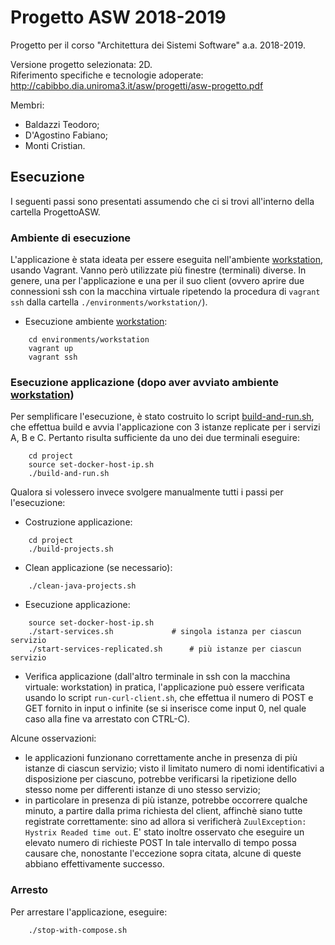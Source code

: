# Progetto ASW 2018-2019

Progetto per il corso "Architettura dei Sistemi Software" a.a. 2018-2019. <br />

Versione progetto selezionata: 2D. <br /> 
Riferimento specifiche e tecnologie adoperate: http://cabibbo.dia.uniroma3.it/asw/progetti/asw-progetto.pdf<br />

Membri:
* Baldazzi Teodoro;
* D'Agostino Fabiano;
* Monti Cristian.


## Esecuzione

I seguenti passi sono presentati assumendo che ci si trovi all'interno della cartella ProgettoASW.


### Ambiente di esecuzione 

L'applicazione è stata ideata per essere eseguita nell'ambiente [workstation](environments/workstation/), usando Vagrant. 
Vanno però utilizzate più finestre (terminali) diverse. In genere, una per l'applicazione e una per il suo client (ovvero aprire due connessioni ssh con la macchina virtuale ripetendo la procedura di ``` vagrant ssh ``` dalla cartella ``` ./environments/workstation/ ```).
* Esecuzione ambiente [workstation](environments/workstation/):
```
    cd environments/workstation
    vagrant up
    vagrant ssh
```


### Esecuzione applicazione (dopo aver avviato ambiente [workstation](environments/workstation/))

Per semplificare l'esecuzione, è stato costruito lo script [build-and-run.sh](project/), che effettua
build e avvia l'applicazione con 3 istanze replicate per i servizi A, B e C. 
Pertanto risulta sufficiente da uno dei due terminali eseguire:
```
    cd project
    source set-docker-host-ip.sh
    ./build-and-run.sh
```

Qualora si volessero invece svolgere manualmente tutti i passi per l'esecuzione:
* Costruzione applicazione:
```
    cd project
    ./build-projects.sh
```
* Clean applicazione (se necessario):
```
    ./clean-java-projects.sh
```
* Esecuzione applicazione:
```   
    source set-docker-host-ip.sh
    ./start-services.sh 	        # singola istanza per ciascun servizio
    ./start-services-replicated.sh      # più istanze per ciascun servizio
```

* Verifica applicazione (dall'altro terminale in ssh con la macchina virtuale: workstation)
in pratica, l'applicazione può essere verificata usando lo script `` run-curl-client.sh ``, che effettua il numero di POST e GET fornito in input o infinite (se si inserisce come input 0, nel quale caso alla fine va arrestato con CTRL-C).

Alcune osservazioni: 
* le applicazioni funzionano correttamente anche in presenza di più istanze di ciascun servizio; visto il limitato numero di nomi identificativi a disposizione per ciascuno, potrebbe verificarsi la ripetizione dello stesso nome per differenti istanze di uno stesso servizio;
* in particolare in presenza di più istanze, potrebbe occorrere qualche minuto, a partire dalla prima richiesta del client, affinchè siano tutte registrate correttamente: sino ad allora si verificherà 
`` ZuulException: Hystrix Readed time out ``. E' stato inoltre osservato che eseguire un elevato numero di richieste POST In tale intervallo di tempo possa causare che, nonostante l'eccezione sopra citata,
alcune di queste abbiano effettivamente successo.


### Arresto

Per arrestare l'applicazione, eseguire:
``` 
    ./stop-with-compose.sh 
```

